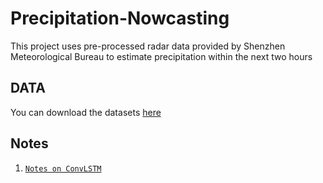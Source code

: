 # Precipitation-Nowcasting

This project uses pre-processed radar data provided by Shenzhen Meteorological Bureau to estimate precipitation within the next two hours

## DATA
You can download the datasets [here](https://tianchi.aliyun.com/competition/information.htm?spm=5176.100067.5678.2.6d453864enogCW&raceId=231596)

## Notes
1. [`Notes on ConvLSTM`](https://github.com/cxxixi/Precipitation-Nowcasting/issues/1)

